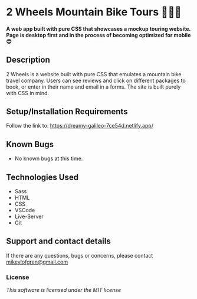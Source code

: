 # 2 Wheels Mountain Bike Tours :mountain_bicyclist::paw_prints::sunglasses:

#### A web app built with pure CSS that showcases a mockup touring website. Page is desktop first and in the process of becoming optimized for mobile :blush:

## Description

2 Wheels is a website built with pure CSS that emulates a mountain bike travel company. Users can see reviews and click on different packages to book, or enter in their name and email in a forms. The site is built purely with CSS in mind.

## Setup/Installation Requirements

Follow the link to: https://dreamy-galileo-7ce54d.netlify.app/

## Known Bugs

- No known bugs at this time.

## Technologies Used

- Sass
- HTML
- CSS
- VSCode
- Live-Server
- Git

## Support and contact details

If there are any questions, bugs or concerns, please contact mikeylofgren@gmail.com

### License

_This software is licensed under the MIT license_
